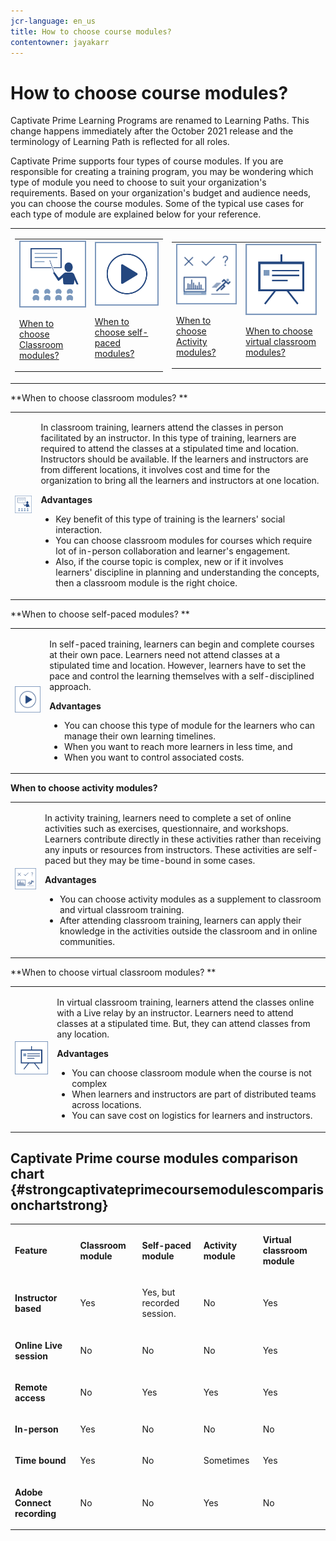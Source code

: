```yaml
---
jcr-language: en_us
title: How to choose course modules?
contentowner: jayakarr
---
```



# How to choose course modules?

Captivate Prime Learning Programs are renamed to Learning Paths. This change happens immediately after the October 2021 release and the terminology of Learning Path is reflected for all roles.

Captivate Prime supports four types of course modules. If you are responsible for creating a training program, you may be wondering which type of module you need to choose to suit your organization's requirements. Based on your organization's budget and audience needs, you can choose the course modules. Some of the typical use cases for each type of module are explained below for your reference.

<table>
 <tbody>
  <tr>
   <td>
    <table>
     <tbody>
      <tr>
       <td><img src="assets/classroom-module.png">
        <p><a href="how-to-choose-modules.md#main-pars_text_1432182659">When to choose Classroom modules?</a></p></td>
       <td><img src="assets/self-placed-module.png">
        <p><a href="how-to-choose-modules.md#main-pars_text_735062721">When to choose self-paced modules? </a></p></td>
      </tr>
     </tbody>
    </table></td>
   <td>
    <table>
     <tbody>
      <tr>
       <td><img src="assets/activity.png">
        <p><a href="how-to-choose-modules.md#main-pars_text_1900017946">When to choose Activity modules?</a></p></td>
       <td><img src="assets/virtual-classroom.png">
        <p><a href="how-to-choose-modules.md#main-pars_text_112651927">When to choose virtual classroom modules?</a></p></td>
      </tr>
     </tbody>
    </table></td>
  </tr>
 </tbody>
</table>

**When to choose classroom modules? **

<table>
 <tbody>
  <tr>
   <td><img src="assets/classroom-module.png"></td>
   <td>
    <p>In classroom training, learners attend the classes in person facilitated by an instructor. In this type of training, learners are required to attend the classes at a stipulated time and location. Instructors should be available. If the learners and instructors are from different locations, it involves cost and time for the organization to bring all the learners and instructors at one location.</p>
    <p><strong>Advantages</strong></p>
    <ul>
     <li>Key benefit of this type of training is the learners' social interaction. </li>
     <li>You can choose classroom modules for courses which require lot of in-person collaboration and learner's engagement. </li>
     <li>Also, if the course topic is complex, new or if it involves learners' discipline in planning and understanding the concepts, then a classroom module is the right choice.</li>
    </ul></td>
  </tr>
 </tbody>
</table>

**When to choose self-paced modules? **

<table>
 <tbody>
  <tr>
   <td><img src="assets/self-placed-module.png"></td>
   <td>
    <p>In self-paced training, learners can begin and complete courses at their own pace. Learners need not attend classes at a stipulated time and location. However, learners have to set the pace and control the learning themselves with a self-disciplined approach.</p>
    <p> </p>
    <p><strong>Advantages</strong></p>
    <ul>
     <li>You can choose this type of module for the learners who can manage their own learning timelines. </li>
     <li>When you want to reach more learners in less time, and </li>
     <li>When you want to control associated costs.</li>
    </ul></td>
  </tr>
 </tbody>
</table>

**When to choose activity modules?**

<table>
 <tbody>
  <tr>
   <td><img src="assets/activity.png"></td>
   <td>
    <p>In activity training, learners need to complete a set of online activities such as exercises, questionnaire, and workshops. Learners contribute directly in these activities rather than receiving any inputs or resources from instructors. These activities are self-paced but they may be time-bound in some cases.</p>
    <p> </p>
    <p><strong>Advantages</strong></p>
    <ul>
     <li>You can choose activity modules as a supplement to classroom and virtual classroom training.</li>
     <li>After attending classroom training, learners can apply their knowledge in the activities outside the classroom and in online communities.</li>
    </ul></td>
  </tr>
 </tbody>
</table>

**When to choose virtual classroom modules? **

<table>
 <tbody>
  <tr>
   <td><img src="assets/virtual-classroom.png"></td>
   <td>
    <p>In virtual classroom training, learners attend the classes online with a Live relay by an instructor. Learners need to attend classes at a stipulated time. But, they can attend classes from any location.</p>
    <p> </p>
    <p> </p>
    <p><strong>Advantages</strong></p>
    <ul>
     <li>You can choose classroom module when the course is not complex</li>
     <li>When learners and instructors are part of distributed teams across locations. </li>
     <li>You can save cost on logistics for learners and instructors.</li>
    </ul></td>
  </tr>
 </tbody>
</table>

## **Captivate Prime course modules comparison chart** {#strongcaptivateprimecoursemodulescomparisonchartstrong}

<table>
 <tbody>
  <tr>
   <td>
    <p><strong>Feature </strong></p></td>
   <td>
    <p><strong>Classroom module</strong></p></td>
   <td>
    <p><strong>Self-paced module</strong><br></p></td>
   <td>
    <p><strong>Activity module</strong></p></td>
   <td>
    <p><strong>Virtual classroom module</strong></p></td>
  </tr>
  <tr>
   <td>
    <p><strong>Instructor based</strong></p></td>
   <td>
    <p>Yes</p></td>
   <td>
    <p>Yes, but recorded session. </p></td>
   <td>
    <p>No</p></td>
   <td>
    <p>Yes</p></td>
  </tr>
  <tr>
   <td>
    <p><strong>Online Live session</strong></p></td>
   <td>
    <p>No</p></td>
   <td>
    <p>No</p></td>
   <td>
    <p>No</p></td>
   <td>
    <p>Yes</p></td>
  </tr>
  <tr>
   <td>
    <p><strong>Remote access</strong></p></td>
   <td>
    <p>No</p></td>
   <td>
    <p>Yes</p></td>
   <td>
    <p>Yes</p></td>
   <td>
    <p>Yes</p></td>
  </tr>
  <tr>
   <td>
    <p><strong>In-person</strong></p></td>
   <td>
    <p>Yes</p></td>
   <td>
    <p>No</p></td>
   <td>
    <p>No</p></td>
   <td>
    <p>No</p></td>
  </tr>
  <tr>
   <td>
    <p><strong>Time bound</strong></p></td>
   <td>
    <p>Yes</p></td>
   <td>
    <p>No</p></td>
   <td>
    <p>Sometimes</p></td>
   <td>
    <p>Yes</p></td>
  </tr>
  <tr>
   <td>
    <p><strong>Adobe Connect recording</strong></p></td>
   <td>
    <p>No</p></td>
   <td>
    <p>No</p></td>
   <td>
    <p>Yes</p></td>
   <td>
    <p>No</p></td>
  </tr>
 </tbody>
</table>


